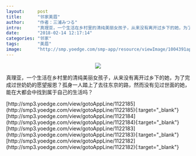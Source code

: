 ```yaml
---
layout:     post
title:      "邻家美眉"
author:     "作者：三浦みつる"
intro:      "真理亚，一个生活在乡村里的清纯美丽女孩子，从来没有离开过乡下的她，为了完成过世奶奶的愿望报恩？孤身一人踏上了去往东京的路，然而没有见过世面的她，能在大都会中找到属于自己的生活吗？"
date:       "2018-02-14 12:17:14"
categories: "邻家"
tags:       "美眉"
image:      "http://smp.yoedge.com/smp-app/resource/viewImage/1004391appline.png"
---
```

<div style="text-align: center">
<p><img src="http://smp.yoedge.com/smp-app/resource/viewImage/1004391appline.png"/></p>
</div>
<p class="post-meta">
<span>真理亚，一个生活在乡村里的清纯美丽女孩子，从来没有离开过乡下的她，为了完成过世奶奶的愿望报恩？孤身一人踏上了去往东京的路，然而没有见过世面的她，能在大都会中找到属于自己的生活吗？</span>
</p>
[http://smp3.yoedge.com/view/gotoAppLine/1122185](http://smp3.yoedge.com/view/gotoAppLine/1122185){:target="_blank"}
[http://smp3.yoedge.com/view/gotoAppLine/1122184](http://smp3.yoedge.com/view/gotoAppLine/1122184){:target="_blank"}
[http://smp3.yoedge.com/view/gotoAppLine/1122183](http://smp3.yoedge.com/view/gotoAppLine/1122183){:target="_blank"}
[http://smp3.yoedge.com/view/gotoAppLine/1122182](http://smp3.yoedge.com/view/gotoAppLine/1122182){:target="_blank"}


